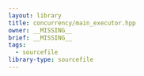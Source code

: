 ```yaml
---
layout: library
title: concurrency/main_executor.hpp
owner: __MISSING__
brief: __MISSING__
tags:
  - sourcefile
library-type: sourcefile
---
```

